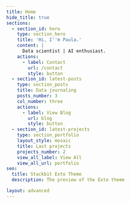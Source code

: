 ```yaml
---
title: Home
hide_title: true
sections:
  - section_id: hero
    type: section_hero
    title: 'Hi, I''m Paula.'
    content: |
      Data scientist | AI enthusiast.
    actions:
      - label: Contact
        url: /contact
        style: button
  - section_id: latest-posts
    type: section_posts
    title: Data journaling
    posts_number: 3
    col_number: three
    actions:
      - label: View Blog
        url: blog
        style: button
  - section_id: latest-projects
    type: section_portfolio
    layout_style: mosaic
    title: Last projects
    projects_number: 2
    view_all_label: View All
    view_all_url: portfolio
seo:
  title: Stackbit Exto Theme
  description: The preview of the Exto theme

layout: advanced
---
```

